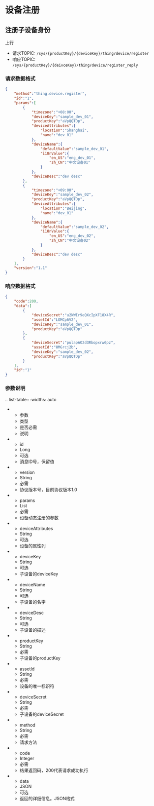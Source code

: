# 设备注册

## 注册子设备身份

上行
- 请求TOPIC: `/sys/{productKey}/{deviceKey}/thing/device/register`
- 响应TOPIC: `/sys/{productKey}/{deivceKey}/thing/device/register_reply`

### 请求数据格式

``` json
{
    "method":"thing.device.register",
    "id":"1",
    "params":[
        {
            "timezone":"+08:00",
            "deviceKey":"sample_dev_01",
            "productKey":"aVpQQTDp",
            "deviceAttributes":{
                "location":"Shanghai",
                "name":"dev_01"
            },
            "deviceName":{
                "defaultValue":"sample_dev_01",
                "i18nValue":{
                    "en_US":"eng_dev_01",
                    "zh_CN":"中文设备01"
                }
            },
            "deviceDesc":"dev desc"
        },
        {
            "timezone":"+09:00",
            "deviceKey":"sample_dev_02",
            "productKey":"aVpQQTDp",
            "deviceAttributes":{
                "location":"Beijing",
                "name":"dev_01"
            },
            "deviceName":{
                "defaultValue":"sample_dev_02",
                "i18nValue":{
                    "en_US":"eng_dev_02",
                    "zh_CN":"中文设备02"
                }
            },
            "deviceDesc":"dev desc"
        }
    ],
    "version":"1.1"
}
```

### 响应数据格式

``` json
{
    "code":200,
    "data":[
        {
            "deviceSecret":"u2kWIr9eQXcIpXF18X4R",
            "assetId":"LOMCp6V2",
            "deviceKey":"sample_dev_01",
            "productKey":"aVpQQTDp"
        },
        {
            "deviceSecret":"pulapAO2d3Rbopxrw6pz",
            "assetId":"8MGrcj2b",
            "deviceKey":"sample_dev_02",
            "productKey":"aVpQQTDp"
        }
    ],
    "id":"1"
}

```

### 参数说明

.. list-table::
   :widths: auto

   * - 参数
     - 类型
     - 是否必需
     - 说明
   * - id
     - Long
     - 可选
     - 消息ID号，保留值
   * - version
     - String
     - 必需
     - 协议版本号，目前协议版本1.0
   * - params
     - List
     - 必需
     - 设备动态注册的参数
   * - deviceAttributes
     - String
     - 可选
     - 设备的属性列
   * - deviceKey
     - String
     - 可选
     - 子设备的deviceKey
   * - deviceName
     - String
     - 可选
     - 子设备的名字
   * - deviceDesc
     - String
     - 可选
     - 子设备的描述
   * - productKey
     - String
     - 必需
     - 子设备的productKey
   * - assetId
     - String
     - 必需
     - 设备的唯一标识符
   * - deviceSecret
     - String
     - 必需
     - 子设备的deviceSecret
   * - method
     - String
     - 必需
     - 请求方法
   * - code
     - Integer
     - 必需
     - 结果返回码，200代表请求成功执行
   * - data
     - JSON
     - 可选
     - 返回的详细信息。JSON格式


<!--end-->
